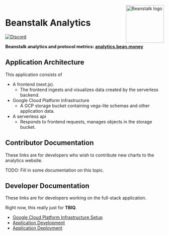 <img src="https://github.com/BeanstalkFarms/Beanstalk-Brand-Assets/blob/main/BEAN/bean-128x128.png" alt="Beanstalk logo" align="right" width="120" />

# Beanstalk Analytics

[![Discord][discord-badge]][discord-url]

[discord-badge]: https://img.shields.io/discord/880413392916054098?label=Beanstalk
[discord-url]: https://discord.gg/beanstalk

**Beanstalk analytics and protocol metrics: [analytics.bean.money](https://analytics.bean.money)**

## Application Architecture 

This application consists of

- A frontend (next.js).
  - The frontend ingests and visualizes data created by the serverless backend.
- Google Cloud Platform Infrastructure 
  - A GCP storage bucket containing vega-lite schemas and other application data.  
- A serverless api
  - Responds to frontend requests, manages objects in the storage bucket. 

## Contributor Documentation 

These links are for developers who wish to contribute new charts to the 
analytics website. 

TODO: Fill in some documentation on this topic. 

## Developer Documentation 

These links are for developers working on the full-stack application.

Right now, this really just for **TBIQ**. 

- [Google Cloud Platform Infrastructure Setup](./docs/setup-cloud-infra.md)
- [Application Development](./docs/development.md)
- [Application Deployment](./docs/deploy.md) 
